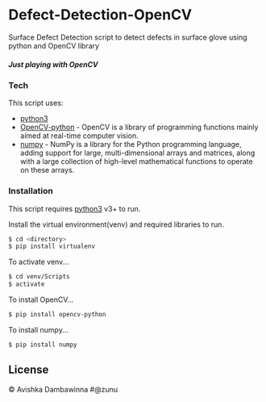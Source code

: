 # Defect-Detection-OpenCV


Surface Defect Detection script to detect defects in surface glove using python and OpenCV library
##### Just playing with OpenCV





### Tech

This script uses:

* [python3](https://www.python.org/) 
* [OpenCV-python](https://pypi.org/project/opencv-python/) - OpenCV is a library of programming functions mainly aimed at real-time computer vision.
* [numpy](https://numpy.org/install/) - NumPy is a library for the Python programming language, adding support for large, multi-dimensional arrays and matrices, along with a large collection of high-level mathematical functions to operate on these arrays.


### Installation

This script requires [python3](https://www.python.org/) v3+ to run.

Install the virtual environment(venv) and required libraries to run.

```sh
$ cd <directory>
$ pip install virtualenv
```

To activate venv...

```sh
$ cd venv/Scripts
$ activate
```

To install OpenCV...

```sh
$ pip install opencv-python
```

To install numpy...

```sh
$ pip install numpy
```

License
----

:copyright: Avishka Dambawinna #@zunu



